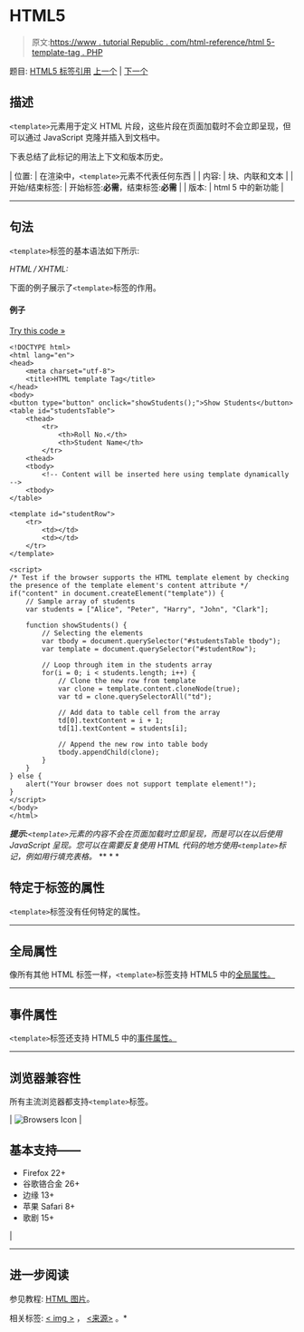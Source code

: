 # HTML5<template></template>

> 原文:[https://www . tutorial Republic . com/html-reference/html 5-template-tag . PHP](https://www.tutorialrepublic.com/html-reference/html5-template-tag.php)

题目: [HTML5 标签引用](html5-tags.php) [上一个](html-td-tag.php) | [下一个](html-textarea-tag.php)

## 描述

`<template>`元素用于定义 HTML 片段，这些片段在页面加载时不会立即呈现，但可以通过 JavaScript 克隆并插入到文档中。

下表总结了此标记的用法上下文和版本历史。

| 位置: | 在渲染中，`<template>`元素不代表任何东西 |
| 内容: | 块、内联和文本 |
| 开始/结束标签: | 开始标签:**必需**，结束标签:**必需** |
| 版本: | html 5 中的新功能 |

* * *

## 句法

`<template>`标签的基本语法如下所示:

*HTML / XHTML:* <template> ... </template>

下面的例子展示了`<template>`标签的作用。

#### 例子

[Try this code »](../codelab.php?topic=html5&file=template-tag "Try this code using online Editor")

```
<!DOCTYPE html>
<html lang="en">
<head>
	<meta charset="utf-8">
    <title>HTML template Tag</title>
</head>
<body>
<button type="button" onclick="showStudents();">Show Students</button>
<table id="studentsTable">
    <thead>
        <tr>
            <th>Roll No.</th>
            <th>Student Name</th>
        </tr>
    <thead>
    <tbody>
        <!-- Content will be inserted here using template dynamically -->
    <tbody>
</table>

<template id="studentRow">
    <tr>
        <td></td>
        <td></td>
    </tr>
</template>

<script>
/* Test if the browser supports the HTML template element by checking
the presence of the template element's content attribute */
if("content" in document.createElement("template")) {
    // Sample array of students
    var students = ["Alice", "Peter", "Harry", "John", "Clark"];

    function showStudents() {
        // Selecting the elements
        var tbody = document.querySelector("#studentsTable tbody");
        var template = document.querySelector("#studentRow");

        // Loop through item in the students array
        for(i = 0; i < students.length; i++) {
            // Clone the new row from template
            var clone = template.content.cloneNode(true);
            var td = clone.querySelectorAll("td");

            // Add data to table cell from the array
            td[0].textContent = i + 1;
            td[1].textContent = students[i];

            // Append the new row into table body
            tbody.appendChild(clone);
        }
    }
} else {
    alert("Your browser does not support template element!");
}
</script>
</body>
</html>
```

 ***提示:**`<template>`元素的内容不会在页面加载时立即呈现，而是可以在以后使用 JavaScript 呈现。您可以在需要反复使用 HTML 代码的地方使用`<template>`标记，例如用行填充表格。*  ** * *

## 特定于标签的属性

`<template>`标签没有任何特定的属性。

* * *

## 全局属性

像所有其他 HTML 标签一样，`<template>`标签支持 HTML5 中的[全局属性。](html5-global-attributes.php)

* * *

## 事件属性

`<template>`标签还支持 HTML5 中的[事件属性。](html5-event-attributes.php)

* * *

## 浏览器兼容性

所有主流浏览器都支持`<template>`标签。

| ![Browsers Icon](../Images/e9331123c77668c1832e541c2fca1002.png) | 

## 基本支持——

*   Firefox 22+
*   谷歌铬合金 26+
*   边缘 13+
*   苹果 Safari 8+
*   歌剧 15+

 |

* * *

## 进一步阅读

参见教程: [HTML 图片](../html-tutorial/html-images.php)。

相关标签: [< img >](html-img-tag.php) ， [<来源>](html5-source-tag.php) 。*